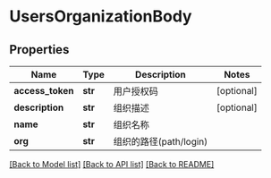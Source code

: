 # UsersOrganizationBody

## Properties
Name | Type | Description | Notes
------------ | ------------- | ------------- | -------------
**access_token** | **str** | 用户授权码 | [optional] 
**description** | **str** | 组织描述 | [optional] 
**name** | **str** | 组织名称 | 
**org** | **str** | 组织的路径(path/login) | 

[[Back to Model list]](../README.md#documentation-for-models) [[Back to API list]](../README.md#documentation-for-api-endpoints) [[Back to README]](../README.md)

